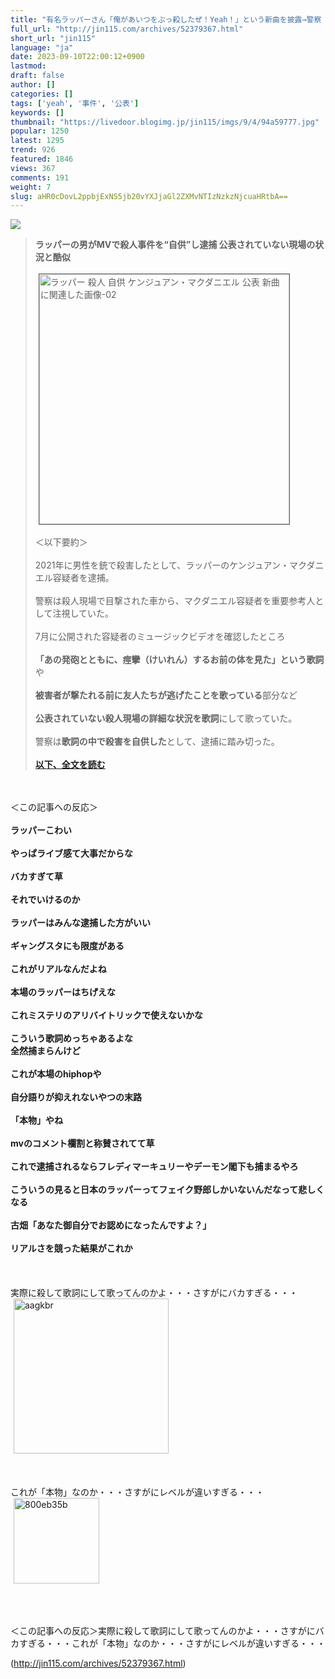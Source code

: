 ```yaml
---
title: "有名ラッパーさん「俺があいつをぶっ殺したぜ！Yeah！」という新曲を披露→警察「え？その事件、公表してないんだけど」→結果、とんでもないことに・・・ : オレ的ゲーム速報＠刃"
full_url: "http://jin115.com/archives/52379367.html"
short_url: "jin115"
language: "ja"
date: 2023-09-10T22:00:12+0900
lastmod: 
draft: false
author: []
categories: []
tags: ['yeah', '事件', '公表']
keywords: []
thumbnail: "https://livedoor.blogimg.jp/jin115/imgs/9/4/94a59777.jpg"
popular: 1250
latest: 1295
trend: 926
featured: 1846
views: 367
comments: 191
weight: 7
slug: aHR0cDovL2ppbjExNS5jb20vYXJjaGl2ZXMvNTIzNzkzNjcuaHRtbA==
---
```


![](https://livedoor.blogimg.jp/jin115/imgs/9/4/94a59777.jpg)

<div><a name='more'></a> <blockquote><b>ラッパーの男がMVで殺人事件を“自供”し逮捕 公表されていない現場の状況と酷似</b><br> <br> <img src='https://livedoor.blogimg.jp/jin115/imgs/6/6/66914b14.png' width='400' border='1' hspace='5' class='pict' alt='ラッパー 殺人 自供 ケンジュアン・マクダニエル 公表 新曲に関連した画像-02'><br> <br> ＜以下要約＞<br> <br> 2021年に男性を銃で殺害したとして、ラッパーのケンジュアン・マクダニエル容疑者を逮捕。<br> <br> 警察は殺人現場で目撃された車から、マクダニエル容疑者を重要参考人として注視していた。<br> <br> 7月に公開された容疑者のミュージックビデオを確認したところ<br> <br> <b>「あの発砲とともに、痙攣（けいれん）するお前の体を見た」という歌詞</b>や<br> <br> <b>被害者が撃たれる前に友人たちが逃げたことを歌っている</b>部分など<br> <br> <b>公表されていない殺人現場の詳細な状況を歌詞</b>にして歌っていた。<br> <br> 警察は<b>歌詞の中で殺害を自供した</b>として、逮捕に踏み切った。<br> <br> <a href='https://news.tv-asahi.co.jp/news_international/articles/000315132.html' target='_blank'><b>以下、全文を読む</b></a></blockquote><br> <br> ＜この記事への反応＞<br> <br> <b>ラッパーこわい</b><br> <br> <b>やっぱライブ感て大事だからな</b><br> <br> <b>バカすぎて草</b><br> <br> <b>それでいけるのか<br> </b><br> <b>ラッパーはみんな逮捕した方がいい</b><br> <br> <b>ギャングスタにも限度がある</b><br> <br> <b>これがリアルなんだよね</b><br> <br> <b>本場のラッパーはちげえな</b><br> <br> <b>これミステリのアリバイトリックで使えないかな</b><br> <br> <b>こういう歌詞めっちゃあるよな<br> 全然捕まらんけど</b><br> <br> <b>これが本場のhiphopや</b><br> <br> <b>自分語りが抑えれないやつの末路</b><br> <br> <b>「本物」やね</b><br> <br> <b>mvのコメント欄割と称賛されてて草</b><br> <br> <b>これで逮捕されるならフレディマーキュリーやデーモン閣下も捕まるやろ</b><br> <br> <b>こういうの見ると日本のラッパーってフェイク野郎しかいないんだなって悲しくなる</b><br> <br> <b>古畑「あなた御自分でお認めになったんですよ？」</b><br> <br> <b>リアルさを競った結果がこれか</b><br> <br> <br> <br> 実際に殺して歌詞にして歌ってんのかよ・・・さすがにバカすぎる・・・<br> <img src='https://livedoor.blogimg.jp/jin115/imgs/5/6/56c68545.gif' alt='aagkbr' width='248' border='0' hspace='5' class='pict'><br> <br> <br> <br> これが「本物」なのか・・・さすがにレベルが違いすぎる・・・<br> <img src='https://livedoor.blogimg.jp/jin115/imgs/6/3/636481a2.gif' alt='800eb35b' width='137' border='0' hspace='5' class='pict'><br> <br> <br> <br> <p>＜この記事への反応＞実際に殺して歌詞にして歌ってんのかよ・・・さすがにバカすぎる・・・これが「本物」なのか・・・さすがにレベルが違いすぎる・・・</p></div>

(http://jin115.com/archives/52379367.html)
